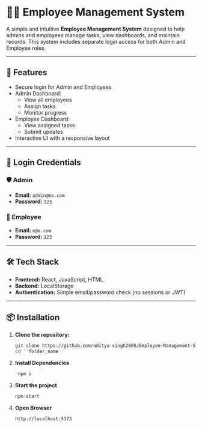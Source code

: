 # 🧑‍💼 Employee Management System

A simple and intuitive **Employee Management System** designed to help admins and employees manage tasks, view dashboards, and maintain records. This system includes separate login access for both Admin and Employee roles.

---

## 🚀 Features

- Secure login for Admin and Employees
- Admin Dashboard:
  - View all employees
  - Assign tasks
  - Monitor progress
- Employee Dashboard:
  - View assigned tasks
  - Submit updates
- Interactive UI with a responsive layout

---

## 🔐 Login Credentials

### 🛡️ Admin
- **Email:** `admin@me.com`  
- **Password:** `123`

### 👷 Employee
- **Email:** `e@e.com`  
- **Password:** `123`

---

## 🛠️ Tech Stack

- **Frontend:** React, JavaScript, HTML
- **Backend:** LocalStorage 
- **Authentication:** Simple email/password check (no sessions or JWT)

---

## 📦 Installation

1. **Clone the repository:**
   ```bash
   git clone https://github.com/aditya-singh2005/Employee-Management-System-.git
   cd ''folder_name''

2. **Install Dependencies**
   ```bash
    npm i

3. **Start the project**
   ```bash
   npm start
   
4. **Open Browser**
   ```bash
   http://localhost:5173

